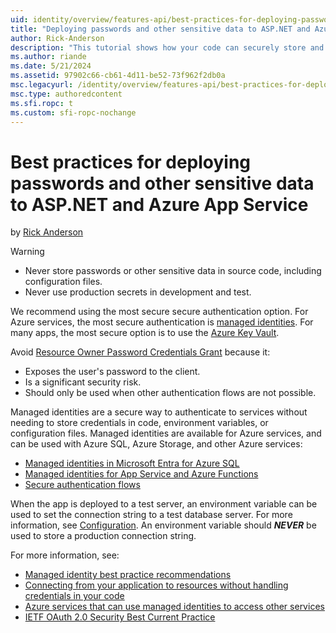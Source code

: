 ```yaml
---
uid: identity/overview/features-api/best-practices-for-deploying-passwords-and-other-sensitive-data-to-aspnet-and-azure
title: "Deploying passwords and other sensitive data to ASP.NET and Azure App Service - ASP.NET 4.x"
author: Rick-Anderson
description: "This tutorial shows how your code can securely store and access secure information. The most important point is you should never store passwords or other sen..."
ms.author: riande
ms.date: 5/21/2024
ms.assetid: 97902c66-cb61-4d11-be52-73f962f2db0a
msc.legacyurl: /identity/overview/features-api/best-practices-for-deploying-passwords-and-other-sensitive-data-to-aspnet-and-azure
msc.type: authoredcontent
ms.sfi.ropc: t
ms.custom: sfi-ropc-nochange
---
```

# Best practices for deploying passwords and other sensitive data to ASP.NET and Azure App Service

by [Rick Anderson](https://twitter.com/RickAndMSFT)

> [!WARNING]
>
> * Never store passwords or other sensitive data in source code, including configuration files.
> * Never use production secrets in development and test.

We recommend using the most secure secure authentication option. For Azure services, the most secure authentication is [managed identities](/entra/identity/managed-identities-azure-resources/overview). For many apps, the most secure option is to use the [Azure Key Vault](/azure/key-vault/general/overview).

Avoid [Resource Owner Password Credentials Grant](/entra/identity-platform/developer-glossary#resource-owner) because it:

* Exposes the user's password to the client.
* Is a significant security risk.
* Should only be used when other authentication flows are not possible.

Managed identities are a secure way to authenticate to services without needing to store credentials in code, environment variables, or configuration files. Managed identities are available for Azure services, and can be used with Azure SQL, Azure Storage, and other Azure services:

* [Managed identities in Microsoft Entra for Azure SQL](/azure/azure-sql/database/authentication-azure-ad-user-assigned-managed-identity)
* [Managed identities for App Service and Azure Functions](/azure/app-service/overview-managed-identity)
* [Secure authentication flows](/entra/identity-platform/authentication-flows-app-scenarios#web-app-that-signs-in-a-user)

When the app is deployed to a test server, an environment variable can be used to set the connection string to a test database server. For more information, see [Configuration](xref:fundamentals/configuration/index). An environment variable should ***NEVER*** be used to store a production connection string.

For more information, see:

* [Managed identity best practice recommendations](/entra/identity/managed-identities-azure-resources/managed-identity-best-practice-recommendations)
* [Connecting from your application to resources without handling credentials in your code](/entra/identity/managed-identities-azure-resources/overview-for-developers?tabs=portal%2Cdotnet)
* [Azure services that can use managed identities to access other services](/entra/identity/managed-identities-azure-resources/managed-identities-status)
* [IETF OAuth 2.0 Security Best Current Practice](https://datatracker.ietf.org/doc/html/draft-ietf-oauth-security-topics#section-2.4)
